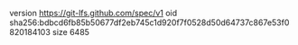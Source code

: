 version https://git-lfs.github.com/spec/v1
oid sha256:bdbcd6fb85b50677df2eb745c1d920f7f0528d50d64737c867e53f0820184103
size 6485

